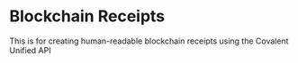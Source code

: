 # Blockchain Receipts

This is for creating human-readable blockchain receipts using the Covalent Unified API